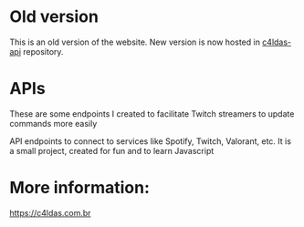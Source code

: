 # Old version

This is an old version of the website.
New version is now hosted in [c4ldas-api](https://github.com/c4ldas/c4ldas-api) repository.

# APIs

These are some endpoints I created to facilitate Twitch streamers to update commands more easily

API endpoints to connect to services like Spotify, Twitch, Valorant, etc. It is a small project, created for fun and to learn Javascript


# More information: 

https://c4ldas.com.br
